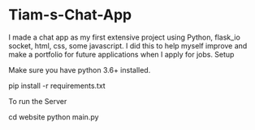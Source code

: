 # Tiam-s-Chat-App
I made a chat app as my first extensive project using Python, flask_io socket, html, css, some javascript. I did this to help myself improve and make a portfolio for future applications when I apply for jobs.
Setup

Make sure you have python 3.6+ installed.

pip install -r requirements.txt

To run  the Server

cd website
python main.py
